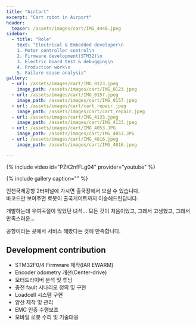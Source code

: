 ```yaml
---
title: "AirCart"
excerpt: "Cart robot in Airport"
header:
  teaser: /assets/images/cart/IMG_4440.jpeg
sidebar:
  - title: "Role"
    text: "Electrical & Embedded developer\n
    1. Motor controller control\n
    2. Firmware development(STM32)\n
    3. Electric board test & debugging\n
    4. Production work\n
    5. Failure cause analysis"
gallery:
  - url: /assets/images/cart/IMG_0123.jpeg
    image_path: /assets/images/cart/IMG_0123.jpeg
  - url: /assets/images/cart/IMG_0157.jpeg
    image_path: /assets/images/cart/IMG_0157.jpeg
  - url: /assets/images/cart/cart_repair.jpeg
    image_path: /assets/images/cart/cart_repair.jpeg
  - url: /assets/images/cart/IMG_4133.jpeg
    image_path: /assets/images/cart/IMG_4133.jpeg
  - url: /assets/images/cart/IMG_4053.JPG
    image_path: /assets/images/cart/IMG_4053.JPG
  - url: /assets/images/cart/IMG_4816.jpeg
    image_path: /assets/images/cart/IMG_4816.jpeg

---
```

{% include video id="PZK2nfFLg04" provider="youtube" %}

{% include gallery caption="" %}

인천국제공항 2터미널에 가시면 출국장에서 보실 수 있습니다.  
바코드만 보여주면 로봇이 출국게이트까지 이송해드린답니다.  

개발하는데 우여곡절이 많았던 녀석...
모든 것이 처음이었고, 그래서 고생했고, 그래서 만족스러운...

공항이라는 곳에서 서비스 해봤다는 것에 만족합니다.  

## Development contribution

- STM32F0/4 Firmware 제작(IAR EWARM)
- Encoder odometry 개선(Center-drive)
- 모터드라이버 분석 및 튜닝
- 충전 fault 시나리오 정의 및 구현
- Loadcell 시스템 구현
- 양산 제작 및 관리  
- EMC 인증 수행보조
- 모바일 로봇 수리 및 기술대응  
